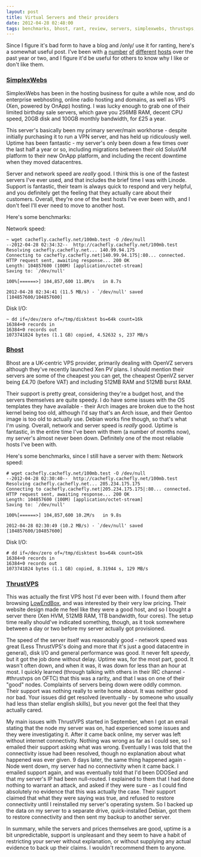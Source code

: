 ```yaml
---
layout: post
title: Virtual Servers and their providers
date: 2012-04-28 02:48:00
tags: benchmarks, bhost, rant, review, servers, simplexwebs, thrustvps, VPS
---
```


Since I figure it's bad form to have a blog and /only/ use it for ranting, here's a somewhat useful post. I've been with [a][1] [number][2] [of][3] [different][4] [hosts][5] over the past year or two, and I figure it'd be useful for others to know why I like or don't like them.

### **[SimplexWebs][6]**

SimplexWebs has been in the hosting business for quite a while now, and do enterprise webhosting, online radio hosting and domains, as well as VPS (Xen, powered by OnApp) hosting. I was lucky enough to grab one of their limited birthday sale servers, which gave you 256MB RAM, decent CPU speed, 20GB disk and 100GB monthly bandwidth, for £25 a year.

This server's basically been my primary server/main workhorse - despite initially purchasing it to run a VPN server, and has held up ridiculously well. Uptime has been fantastic - my server's only been down a few times over the last half a year or so, including migrations between their old SolusVM platform to their new OnApp platform, and including the recent downtime when they moved datacentres.

Server and network speed are _really_ good. I think this is one of the fastest servers I've ever used, and that includes the brief time I was with Linode. Support is fantastic, their team is always quick to respond and very helpful, and you definitely get the feeling that they actually care about their customers. Overall, they're one of the best hosts I've ever been with, and I don't feel I'll ever need to move to another host.

Here's some benchmarks:

Network speed:

```nohilight
~ wget cachefly.cachefly.net/100mb.test -O /dev/null
--2012-04-28 02:34:32--  http://cachefly.cachefly.net/100mb.test
Resolving cachefly.cachefly.net... 140.99.94.175
Connecting to cachefly.cachefly.net|140.99.94.175|:80... connected.
HTTP request sent, awaiting response... 200 OK
Length: 104857600 (100M) [application/octet-stream]
Saving to: `/dev/null'

100%[======>] 104,857,600 11.8M/s   in 8.7s

2012-04-28 02:34:41 (11.5 MB/s) - `/dev/null' saved [104857600/104857600]
```

Disk I/O:

```nohilight
~ dd if=/dev/zero of=/tmp/disktest bs=64k count=16k
16384+0 records in
16384+0 records out
1073741824 bytes (1.1 GB) copied, 4.52632 s, 237 MB/s
```

### **[Bhost][7]**

Bhost are a UK-centric VPS provider, primarily dealing with OpenVZ servers although they've recently launched Xen PV plans. I should mention their servers are some of the cheapest you can get, the cheapest OpenVZ server being £4.70 (before VAT) and including 512MB RAM and 512MB burst RAM.

Their support is pretty great, considering they're a budget host, and the servers themselves are quite speedy. I do have some issues with the OS templates they have available - their Arch images are broken due to the host kernel being too old, although I'd say that's an Arch issue, and their Gentoo image is too old to actually use. Debian works fine though, so that's what I'm using. Overall, network and server speed is _really_ good. Uptime is fantastic, in the entire time I've been with them (a number of months now), my server's almost never been down. Definitely one of the most reliable hosts I've been with.

Here's some benchmarks, since I still have a server with them: Network speed:

```nohilight
# wget cachefly.cachefly.net/100mb.test -O /dev/null
--2012-04-28 02:30:40--  http://cachefly.cachefly.net/100mb.test
Resolving cachefly.cachefly.net... 205.234.175.175
Connecting to cachefly.cachefly.net|205.234.175.175|:80... connected.
HTTP request sent, awaiting response... 200 OK
Length: 104857600 (100M) [application/octet-stream]
Saving to: `/dev/null'

100%[======>] 104,857,600 10.2M/s   in 9.8s

2012-04-28 02:30:49 (10.2 MB/s) - `/dev/null' saved [104857600/104857600]
```

Disk I/O:

```nohilight
# dd if=/dev/zero of=/tmp/disktest bs=64k count=16k
16384+0 records in
16384+0 records out
1073741824 bytes (1.1 GB) copied, 8.31944 s, 129 MB/s
```

### **[ThrustVPS][8]**

This was actually the first VPS host I'd ever been with. I found them after browsing [LowEndBox][9], and was interested by their very low pricing. Their website design made me feel like they were a good host, and so I bought a server there (Xen HVM, 512MB RAM, 1TB bandwidth, four cores). The setup time really should've indicated something, though, as it took somewhere between a day or two before my server actually got provisioned.

The speed of the server itself was reasonably good - network speed was great (Less ThrustVPS's doing and more that it's just a good datacentre in general), disk I/O and general performance was good. It never felt _speedy_, but it got the job done without delay. Uptime was, for the most part, good. It wasn't often down, and when it was, it was down for less than an hour at most. I quickly learned (through talking with others in their IRC channel - #thrustvps on OFTC) that this was a rarity, and that I was on one of their "good" nodes. Complaints of servers being down were oddly common. Their support was nothing really to write home about. It was neither good nor bad. Your issues did get resolved (eventually - by someone who usually had less than stellar english skills), but you never got the feel that they actually cared.

My main issues with ThrustVPS started in September, when I got an email stating that the node my server was on, had experienced some issues and they were investigating it. After it came back online, my server was left without internet connectivity. Nothing was wrong as far as I could see, so I emailed their support asking what was wrong. Eventually I was told that the connectivity issue had been resolved, though no explanation about what happened was ever given. 9 days later, the same thing happened again - Node went down, my server had no connectivity when it came back. I emailed support again, and was eventually told that I'd been DDOSed and that my server's IP had been null-routed. I explained to them that I had done nothing to warrant an attack, and asked if they were sure - as I could find absolutely no evidence that this was actually the case. Their support claimed that what they were saying was true, and refused to restore connectivity until I reinstalled my server's operating system. So I backed up the data on my server to a separate drive, quick-installed Debian, got them to restore connectivity and then sent my backup to another server.

In summary, while the servers and prices themselves are good, uptime is a bit unpredictable, support is unpleasant and they seem to have a habit of restricting your server without explanation, or without supplying any actual evidence to back up their claims. I wouldn't recommend them to anyone.

[1]: http://thrustvps.com
[2]: http://linode.com
[3]: http://bhost.net
[4]: http://simplexwebs.com
[5]: http://vps6.net
[6]: http://www.simplexwebs.com
[7]: http://www.bhost.net
[8]: http://www.thrustvps.com
[9]: http://lowendbox.com
